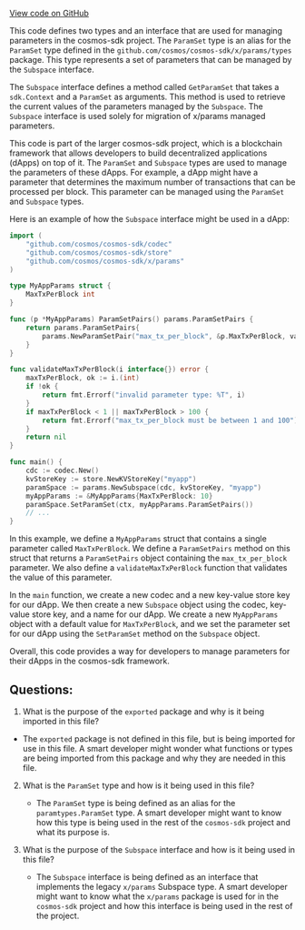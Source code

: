 [View code on GitHub](https://github.com/cosmos/cosmos-sdk.git/x/slashing/exported/exported.go)

This code defines two types and an interface that are used for managing parameters in the cosmos-sdk project. The `ParamSet` type is an alias for the `ParamSet` type defined in the `github.com/cosmos/cosmos-sdk/x/params/types` package. This type represents a set of parameters that can be managed by the `Subspace` interface.

The `Subspace` interface defines a method called `GetParamSet` that takes a `sdk.Context` and a `ParamSet` as arguments. This method is used to retrieve the current values of the parameters managed by the `Subspace`. The `Subspace` interface is used solely for migration of x/params managed parameters.

This code is part of the larger cosmos-sdk project, which is a blockchain framework that allows developers to build decentralized applications (dApps) on top of it. The `ParamSet` and `Subspace` types are used to manage the parameters of these dApps. For example, a dApp might have a parameter that determines the maximum number of transactions that can be processed per block. This parameter can be managed using the `ParamSet` and `Subspace` types.

Here is an example of how the `Subspace` interface might be used in a dApp:

```go
import (
    "github.com/cosmos/cosmos-sdk/codec"
    "github.com/cosmos/cosmos-sdk/store"
    "github.com/cosmos/cosmos-sdk/x/params"
)

type MyAppParams struct {
    MaxTxPerBlock int
}

func (p *MyAppParams) ParamSetPairs() params.ParamSetPairs {
    return params.ParamSetPairs{
        params.NewParamSetPair("max_tx_per_block", &p.MaxTxPerBlock, validateMaxTxPerBlock),
    }
}

func validateMaxTxPerBlock(i interface{}) error {
    maxTxPerBlock, ok := i.(int)
    if !ok {
        return fmt.Errorf("invalid parameter type: %T", i)
    }
    if maxTxPerBlock < 1 || maxTxPerBlock > 100 {
        return fmt.Errorf("max_tx_per_block must be between 1 and 100")
    }
    return nil
}

func main() {
    cdc := codec.New()
    kvStoreKey := store.NewKVStoreKey("myapp")
    paramSpace := params.NewSubspace(cdc, kvStoreKey, "myapp")
    myAppParams := &MyAppParams{MaxTxPerBlock: 10}
    paramSpace.SetParamSet(ctx, myAppParams.ParamSetPairs())
    // ...
}
```

In this example, we define a `MyAppParams` struct that contains a single parameter called `MaxTxPerBlock`. We define a `ParamSetPairs` method on this struct that returns a `ParamSetPairs` object containing the `max_tx_per_block` parameter. We also define a `validateMaxTxPerBlock` function that validates the value of this parameter.

In the `main` function, we create a new codec and a new key-value store key for our dApp. We then create a new `Subspace` object using the codec, key-value store key, and a name for our dApp. We create a new `MyAppParams` object with a default value for `MaxTxPerBlock`, and we set the parameter set for our dApp using the `SetParamSet` method on the `Subspace` object.

Overall, this code provides a way for developers to manage parameters for their dApps in the cosmos-sdk framework.
## Questions: 
 1. What is the purpose of the `exported` package and why is it being imported in this file?
   - The `exported` package is not defined in this file, but is being imported for use in this file. A smart developer might wonder what functions or types are being imported from this package and why they are needed in this file.

2. What is the `ParamSet` type and how is it being used in this file?
   - The `ParamSet` type is being defined as an alias for the `paramtypes.ParamSet` type. A smart developer might want to know how this type is being used in the rest of the `cosmos-sdk` project and what its purpose is.

3. What is the purpose of the `Subspace` interface and how is it being used in this file?
   - The `Subspace` interface is being defined as an interface that implements the legacy `x/params` Subspace type. A smart developer might want to know what the `x/params` package is used for in the `cosmos-sdk` project and how this interface is being used in the rest of the project.